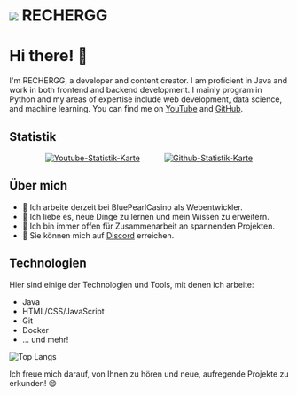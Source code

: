 # ![](https://cdn.discordapp.com/emojis/1021121065990234263.webp?size=96&quality=lossless) **RECHERGG**

# Hi there! 👋

I'm RECHERGG, a developer and content creator. I am proficient in Java and work in both frontend and backend development. I mainly program in Python and my areas of expertise include web development, data science, and machine learning. You can find me on [YouTube](https://www.youtube.com/c/RECHERGG) and [GitHub](https://github.com/rechergg).

## Statistik

<p align="center">
  <a href="https://www.youtube.com/c/RECHERGG" style="display: inline-block; margin-right: 20px;">
    <img src="https://youtube-stats-card.vercel.app/api?channelid=UCk017SA5PcXeyKoVmX8tuRg&layout=extruded&theme=radical" alt="Youtube-Statistik-Karte" />
  </a>
  <a href="https://github.com/rechergg" style="display: inline-block; margin-left: 20px;">
    <img src="https://github-readme-stats.vercel.app/api?username=rechergg&show_icons=true&theme=radical" alt="Github-Statistik-Karte" />
  </a>
</p>

## Über mich

- 🔭 Ich arbeite derzeit bei BluePearlCasino als Webentwickler.
- 🌱 Ich liebe es, neue Dinge zu lernen und mein Wissen zu erweitern.
- 👯 Ich bin immer offen für Zusammenarbeit an spannenden Projekten.
- 💬 Sie können mich auf [Discord](https://bluepearlcasino.de/discord) erreichen.

## Technologien

Hier sind einige der Technologien und Tools, mit denen ich arbeite:

- Java
- HTML/CSS/JavaScript
- Git
- Docker
- ... und mehr!

![Top Langs](https://github-readme-stats.vercel.app/api/top-langs/?username=rechergg&layout=compact&theme=dark)

Ich freue mich darauf, von Ihnen zu hören und neue, aufregende Projekte zu erkunden! 😄
